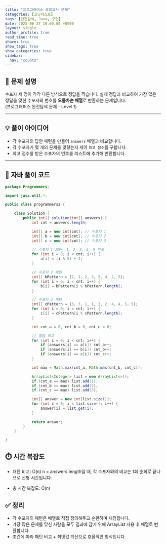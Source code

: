 ```yaml
---
title: "프로그래머스 모의고사 문제"
categories: [코딩테스트]
tags: [완전탐색, Java, 구현]
date: 2025-06-27 10:00:00 +0900
layout: single
author_profile: true
read_time: true
share: true
show_tags: true
show_categories: true
sidebar:
  nav: "counts"
---
```


## 🧩 문제 설명

수포자 세 명이 각각 다른 방식으로 정답을 찍습니다. 실제 정답과 비교하여 가장 많은 정답을 맞힌 수포자의 번호를 **오름차순 배열**로 반환하는 문제입니다.  
(프로그래머스 완전탐색 문제 - Level 1)

---

## 💡 풀이 아이디어

- 각 수포자의 답안 패턴을 만들어 `answers` 배열과 비교합니다.
- 각 수포자가 몇 개의 문제를 맞혔는지 세어 `최고 점수`를 구합니다.
- 최고 점수를 받은 수포자의 번호를 리스트에 추가해 반환합니다.

---

## 📄 자바 풀이 코드

```java
package Programmers;

import java.util.*;

public class programmers2 {

    class Solution {
        public int[] solution(int[] answers) {
            int cnt = answers.length;

            int[] a = new int[cnt]; // 수포자 1
            int[] b = new int[cnt]; // 수포자 2
            int[] c = new int[cnt]; // 수포자 3

            // 수포자 1 패턴: 1, 2, 3, 4, 5 반복
            for (int i = 0; i < cnt; i++) {
                a[i] = (i % 5) + 1;
            }

            // 수포자 2 패턴
            int[] bPattern = {2, 1, 2, 3, 2, 4, 2, 5};
            for (int i = 0; i < cnt; i++) {
                b[i] = bPattern[i % bPattern.length];
            }

            // 수포자 3 패턴
            int[] cPattern = {3, 3, 1, 1, 2, 2, 4, 4, 5, 5};
            for (int i = 0; i < cnt; i++) {
                c[i] = cPattern[i % cPattern.length];
            }

            int cnt_a = 0, cnt_b = 0, cnt_c = 0;

            // 정답 비교
            for (int i = 0; i < cnt; i++) {
                if (answers[i] == a[i]) cnt_a++;
                if (answers[i] == b[i]) cnt_b++;
                if (answers[i] == c[i]) cnt_c++;
            }

            int max = Math.max(cnt_a, Math.max(cnt_b, cnt_c));

            ArrayList<Integer> list = new ArrayList<>();
            if (cnt_a == max) list.add(1);
            if (cnt_b == max) list.add(2);
            if (cnt_c == max) list.add(3);

            int[] answer = new int[list.size()];
            for (int i = 0; i < list.size(); i++) {
                answer[i] = list.get(i);
            }

            return answer;
        }
    }

}
```

## ⏱️ 시간 복잡도

- 패턴 비교: O(n)
  n = answers.length일 때, 각 수포자와의 비교는 1회 순회로 끝나므로 선형 시간입니다.

- 총 시간 복잡도: O(n)

## ✅ 정리

- 각 수포자의 패턴은 배열로 직접 정의해두고 순환하며 채점합니다.
- 가장 많은 문제를 맞힌 사람을 모두 결과에 담기 위해 ArrayList 사용 후 배열로 변환합니다.
- 조건에 따라 패턴 비교 + 최댓값 계산으로 효율적인 방식입니다.
